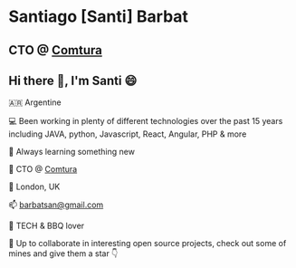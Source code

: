 # Santiago [Santi] Barbat

## CTO @ [Comtura](https://comtura.ai)

## Hi there 👋, I'm Santi :smile:

🇦🇷 Argentine

💻 Been working in plenty of different technologies over the past 15 years including JAVA, python, Javascript, React, Angular, PHP & more

📖 Always learning something new

💼 CTO @ [Comtura](https://comtura.ai)

📍 London, UK

📫 [barbatsan@gmail.com](mailto:barbatsan@gmail.com)

🍖 TECH & BBQ lover


🚀 Up to collaborate in interesting open source projects, check out some of mines and give them a star 👇



<!--
**sbarbat/sbarbat** is a ✨ _special_ ✨ repository because its `README.md` (this file) appears on your GitHub profile.

Here are some ideas to get you started:

- 🔭 I’m currently working on ...
- 🌱 I’m currently learning ...
- 👯 I’m looking to collaborate on ...
- 🤔 I’m looking for help with ...
- 💬 Ask me about ...
- 📫 How to reach me: ...
- 😄 Pronouns: ...
- ⚡ Fun fact: ...
-->
